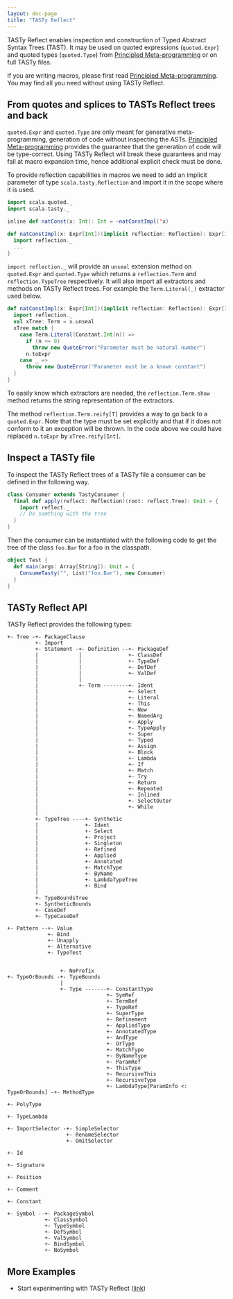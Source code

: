 ```yaml
---
layout: doc-page
title: "TASTy Reflect"
---
```


TASTy Reflect enables inspection and construction of Typed Abstract Syntax Trees (TAST).
It may be used on quoted expressions (`quoted.Expr`) and quoted types (`quoted.Type`) from [Principled Meta-programming](./principled-meta-programming.html)
or on full TASTy files.

If you are writing macros, please first read [Principled Meta-programming](./principled-meta-programming.html).
You may find all you need without using TASTy Reflect.


## From quotes and splices to TASTs Reflect trees and back

`quoted.Expr` and `quoted.Type` are only meant for generative meta-programming, generation of code without inspecting the ASTs.
[Principled Meta-programming](./principled-meta-programming.html) provides the guarantee that the generation of code will be type-correct.
Using TASTy Reflect will break these guarantees and may fail at macro expansion time, hence additional explicit check must be done.


To provide reflection capabilities in macros we need to add an implicit parameter of type `scala.tasty.Reflection` and import it in the scope where it is used.

```scala
import scala.quoted._
import scala.tasty._

inline def natConst(x: Int): Int = ~natConstImpl('x)

def natConstImpl(x: Expr[Int])(implicit reflection: Reflection): Expr[Int] = {
  import reflection._
  ...
}
```

`import reflection._` will provide an `unseal` extension method on `quoted.Expr` and `quoted.Type` which returns a `reflection.Term` and `reflection.TypeTree` respectively.
It will also import all extractors and methods on TASTy Reflect trees. For example the `Term.Literal(_)` extractor used below.

```scala
def natConstImpl(x: Expr[Int])(implicit reflection: Reflection): Expr[Int] = {
  import reflection._
  val xTree: Term = x.unseal
  xTree match {
    case Term.Literal(Constant.Int(n)) =>
      if (n <= 0)
        throw new QuoteError("Parameter must be natural number")
      n.toExpr
    case _ =>
      throw new QuoteError("Parameter must be a known constant")
  }
}
```

To easily know which extractors are needed, the `reflection.Term.show` method returns the string representation of the extractors.

The method `reflection.Term.reify[T]` provides a way to go back to a `quoted.Expr`.
Note that the type must be set explicitly and that if it does not conform to it an exception will be thrown.
In the code above we could have replaced `n.toExpr` by `xTree.reify[Int]`.


## Inspect a TASTy file

To inspect the TASTy Reflect trees of a TASTy file a consumer can be defined in the following way.

```scala
class Consumer extends TastyConsumer {
  final def apply(reflect: Reflection)(root: reflect.Tree): Unit = {
    import reflect._
    // Do somthing with the tree
  }
}
```

Then the consumer can be instantiated with the following code to get the tree of the class `foo.Bar` for a foo in the classpath.

```scala
object Test {
  def main(args: Array[String]): Unit = {
    ConsumeTasty("", List("foo.Bar"), new Consumer)
  }
}
```

## TASTy Reflect API

TASTy Reflect provides the following types:

```none
+- Tree -+- PackageClause
         +- Import
         +- Statement -+- Definition --+- PackageDef
         |             |               +- ClassDef
         |             |               +- TypeDef
         |             |               +- DefDef
         |             |               +- ValDef
         |             |
         |             +- Term --------+- Ident
         |                             +- Select
         |                             +- Literal
         |                             +- This
         |                             +- New
         |                             +- NamedArg
         |                             +- Apply
         |                             +- TypeApply
         |                             +- Super
         |                             +- Typed
         |                             +- Assign
         |                             +- Block
         |                             +- Lambda
         |                             +- If
         |                             +- Match
         |                             +- Try
         |                             +- Return
         |                             +- Repeated
         |                             +- Inlined
         |                             +- SelectOuter
         |                             +- While
         |
         +- TypeTree ----+- Synthetic
         |               +- Ident
         |               +- Select
         |               +- Project
         |               +- Singleton
         |               +- Refined
         |               +- Applied
         |               +- Annotated
         |               +- MatchType
         |               +- ByName
         |               +- LambdaTypeTree
         |               +- Bind
         |
         +- TypeBoundsTree
         +- SyntheticBounds
         +- CaseDef
         +- TypeCaseDef

+- Pattern --+- Value
             +- Bind
             +- Unapply
             +- Alternative
             +- TypeTest


                 +- NoPrefix
+- TypeOrBounds -+- TypeBounds
                 |
                 +- Type -------+- ConstantType
                                +- SymRef
                                +- TermRef
                                +- TypeRef
                                +- SuperType
                                +- Refinement
                                +- AppliedType
                                +- AnnotatedType
                                +- AndType
                                +- OrType
                                +- MatchType
                                +- ByNameType
                                +- ParamRef
                                +- ThisType
                                +- RecursiveThis
                                +- RecursiveType
                                +- LambdaType[ParamInfo <: TypeOrBounds] -+- MethodType
                                                                          +- PolyType
                                                                          +- TypeLambda

+- ImportSelector -+- SimpleSelector
                   +- RenameSelector
                   +- OmitSelector

+- Id

+- Signature

+- Position

+- Comment

+- Constant

+- Symbol --+- PackageSymbol
            +- ClassSymbol
            +- TypeSymbol
            +- DefSymbol
            +- ValSymbol
            +- BindSymbol
            +- NoSymbol

```

## More Examples

* Start experimenting with TASTy Reflect ([link](https://github.com/nicolasstucki/tasty-reflection-exercise))

